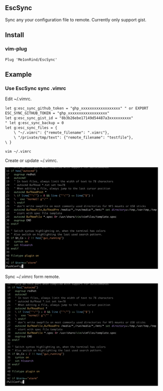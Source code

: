 ## EscSync
Sync any your configuration file to remote. Currently only support gist.

## Install

### vim-plug
```vim
Plug 'Me1onRind/EscSync'
```

## Example

### Use EscSync sync .vimrc
Edit ~/.vimrc.
```vim
let g:esc_sync_github_token = "ghp_xxxxxxxxxxxxxxxxxx" " or EXPORT ESC_SYNC_GITHUB_TOKEN = "ghp_xxxxxxxxxxxxxxxxxx"
let g:esc_sync_gist_id = "8b3b26ebe17149d54487a3xxxxxxxxxx"
" let g:esc_sync_backup = 0
let g:esc_sync_files = {
    \ "~/.vimrc": {"remote_filename": ".vimrc"},
    \ "/private/tmp/text": {"remote_filename": "testfile"},
\ }
```

```shell
vim ~/.vimrc
```

Create or update ~/.vimrc.

<img src="./push.png" style="zoom:100%" />



Sync ~/.vimrc form remote.

<img src="./pull.png" style="zoom:100%" />
